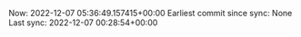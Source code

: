Now: 2022-12-07 05:36:49.157415+00:00 Earliest commit since sync: None Last sync: 2022-12-07 00:28:54+00:00
